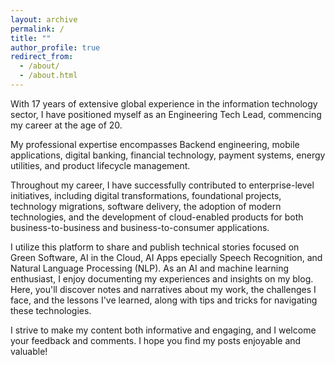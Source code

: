```yaml
---
layout: archive
permalink: /
title: ""
author_profile: true
redirect_from: 
  - /about/
  - /about.html
---
```


<!-- ![screenshot](/images/aboutme/profile.jpeg) -->
  <!-- <a href="https://github.com/uday160386"><i class="fab fa-fw fa-github icon-pad-right" aria-hidden="true" style="font-size:25px"></i></a>
  <a href="https://www.linkedin.com/in/bkvudaykumar/"><i class="fab fa-fw fa-linkedin icon-pad-right" aria-hidden="true" style="font-size:25px"></i></a>
  <a href="https://www.instagram.com/vukclicks/"><i class="fab fa-fw fa-instagram icon-pad-right" aria-hidden="true" style="font-size:25px"></i></a> -->


With 17 years of extensive global experience in the information technology sector, I have positioned myself as an Engineering Tech Lead, commencing my career at the age of 20. 

My professional expertise encompasses Backend engineering, mobile applications, digital banking, financial technology, payment systems, energy utilities, and product lifecycle management. 

Throughout my career, I have successfully contributed to enterprise-level initiatives, including digital transformations, foundational projects, technology migrations, software delivery, 
the adoption of modern technologies, and the development of cloud-enabled products for both business-to-business and business-to-consumer applications. 


I utilize this platform to share and publish technical stories focused on Green Software, AI in the Cloud, AI Apps epecially Speech Recognition, and Natural Language Processing (NLP). 
As an AI and machine learning enthusiast, I enjoy documenting my experiences and insights on my blog. Here, you'll discover notes and narratives about my work, the challenges I face, and the lessons I've learned, along with tips and tricks for navigating these technologies. 

I strive to make my content both informative and engaging, and I welcome your feedback and comments. I hope you find my posts enjoyable and valuable!


[Github]: https://github.com/uday160386/
[LinkedIn]: https://www.linkedin.com/in/bkvudaykumar/
[Instagram]: https://www.instagram.com/vukclicks/
[VUKCLICKS]: http://www.vukclicks.com
[VUK-Travels]: https://www.vukclicks.com/public/pages/portfolio/travel/travel.html

